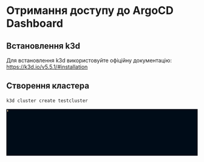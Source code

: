 # Отримання доступу до ArgoCD Dashboard

## Встановлення k3d

Для встановлення k3d використовуйте офіційну документацію: https://k3d.io/v5.5.1/#installation

## Створення кластера

```bash
k3d cluster create testcluster
```

![Image](k3d-poc-demo.gif)

